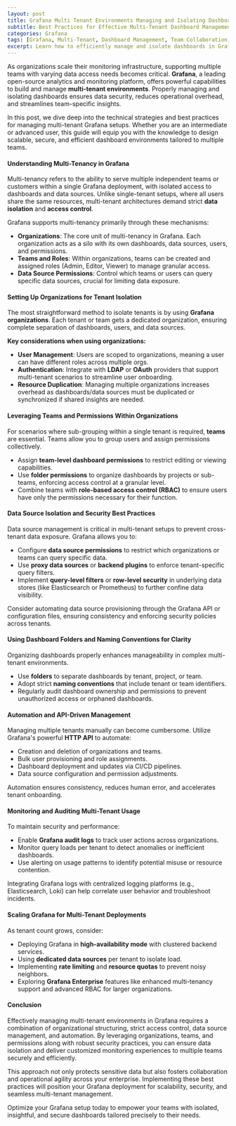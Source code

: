 ```yaml
---
layout: post
title: Grafana Multi Tenant Environments Managing and Isolating Dashboards Across Multiple Teams
subtitle: Best Practices for Effective Multi-Tenant Dashboard Management and Isolation in Grafana
categories: Grafana
tags: [Grafana, Multi-Tenant, Dashboard Management, Team Collaboration, Data Isolation, Monitoring, Security, DevOps]
excerpt: Learn how to efficiently manage and isolate dashboards in Grafana for multi-tenant environments. Explore advanced strategies for secure and scalable monitoring across multiple teams.
---
```

As organizations scale their monitoring infrastructure, supporting multiple teams with varying data access needs becomes critical. **Grafana**, a leading open-source analytics and monitoring platform, offers powerful capabilities to build and manage **multi-tenant environments**. Properly managing and isolating dashboards ensures data security, reduces operational overhead, and streamlines team-specific insights.

In this post, we dive deep into the technical strategies and best practices for managing multi-tenant Grafana setups. Whether you are an intermediate or advanced user, this guide will equip you with the knowledge to design scalable, secure, and efficient dashboard environments tailored to multiple teams.

#### Understanding Multi-Tenancy in Grafana

Multi-tenancy refers to the ability to serve multiple independent teams or customers within a single Grafana deployment, with isolated access to dashboards and data sources. Unlike single-tenant setups, where all users share the same resources, multi-tenant architectures demand strict **data isolation** and **access control**.

Grafana supports multi-tenancy primarily through these mechanisms:

- **Organizations**: The core unit of multi-tenancy in Grafana. Each organization acts as a silo with its own dashboards, data sources, users, and permissions.
- **Teams and Roles**: Within organizations, teams can be created and assigned roles (Admin, Editor, Viewer) to manage granular access.
- **Data Source Permissions**: Control which teams or users can query specific data sources, crucial for limiting data exposure.

#### Setting Up Organizations for Tenant Isolation

The most straightforward method to isolate tenants is by using **Grafana organizations**. Each tenant or team gets a dedicated organization, ensuring complete separation of dashboards, users, and data sources.

**Key considerations when using organizations:**

- **User Management**: Users are scoped to organizations, meaning a user can have different roles across multiple orgs.
- **Authentication**: Integrate with **LDAP** or **OAuth** providers that support multi-tenant scenarios to streamline user onboarding.
- **Resource Duplication**: Managing multiple organizations increases overhead as dashboards/data sources must be duplicated or synchronized if shared insights are needed.

#### Leveraging Teams and Permissions Within Organizations

For scenarios where sub-grouping within a single tenant is required, **teams** are essential. Teams allow you to group users and assign permissions collectively.

- Assign **team-level dashboard permissions** to restrict editing or viewing capabilities.
- Use **folder permissions** to organize dashboards by projects or sub-teams, enforcing access control at a granular level.
- Combine teams with **role-based access control (RBAC)** to ensure users have only the permissions necessary for their function.

#### Data Source Isolation and Security Best Practices

Data source management is critical in multi-tenant setups to prevent cross-tenant data exposure. Grafana allows you to:

- Configure **data source permissions** to restrict which organizations or teams can query specific data.
- Use **proxy data sources** or **backend plugins** to enforce tenant-specific query filters.
- Implement **query-level filters** or **row-level security** in underlying data stores (like Elasticsearch or Prometheus) to further confine data visibility.

Consider automating data source provisioning through the Grafana API or configuration files, ensuring consistency and enforcing security policies across tenants.

#### Using Dashboard Folders and Naming Conventions for Clarity

Organizing dashboards properly enhances manageability in complex multi-tenant environments.

- Use **folders** to separate dashboards by tenant, project, or team.
- Adopt strict **naming conventions** that include tenant or team identifiers.
- Regularly audit dashboard ownership and permissions to prevent unauthorized access or orphaned dashboards.

#### Automation and API-Driven Management

Managing multiple tenants manually can become cumbersome. Utilize Grafana's powerful **HTTP API** to automate:

- Creation and deletion of organizations and teams.
- Bulk user provisioning and role assignments.
- Dashboard deployment and updates via CI/CD pipelines.
- Data source configuration and permission adjustments.

Automation ensures consistency, reduces human error, and accelerates tenant onboarding.

#### Monitoring and Auditing Multi-Tenant Usage

To maintain security and performance:

- Enable **Grafana audit logs** to track user actions across organizations.
- Monitor query loads per tenant to detect anomalies or inefficient dashboards.
- Use alerting on usage patterns to identify potential misuse or resource contention.

Integrating Grafana logs with centralized logging platforms (e.g., Elasticsearch, Loki) can help correlate user behavior and troubleshoot incidents.

#### Scaling Grafana for Multi-Tenant Deployments

As tenant count grows, consider:

- Deploying Grafana in **high-availability mode** with clustered backend services.
- Using **dedicated data sources** per tenant to isolate load.
- Implementing **rate limiting** and **resource quotas** to prevent noisy neighbors.
- Exploring **Grafana Enterprise** features like enhanced multi-tenancy support and advanced RBAC for larger organizations.

#### Conclusion

Effectively managing multi-tenant environments in Grafana requires a combination of organizational structuring, strict access control, data source management, and automation. By leveraging organizations, teams, and permissions along with robust security practices, you can ensure data isolation and deliver customized monitoring experiences to multiple teams securely and efficiently.

This approach not only protects sensitive data but also fosters collaboration and operational agility across your enterprise. Implementing these best practices will position your Grafana deployment for scalability, security, and seamless multi-tenant management.

Optimize your Grafana setup today to empower your teams with isolated, insightful, and secure dashboards tailored precisely to their needs.

